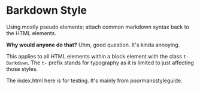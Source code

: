 # Barkdown Style

 Using mostly pseudo elements; attach common markdown syntax back to the HTML elements.

**Why would anyone do that?** Uhm, good question. It's kinda annoying.

This applies to all HTML elements within a block element with the class
`t-Barkdown`. The `t-` prefix stands for typography as it is limited to just
affecting those styles.

The index.html here is for testing. It's mainly from poormansstyleguide.
